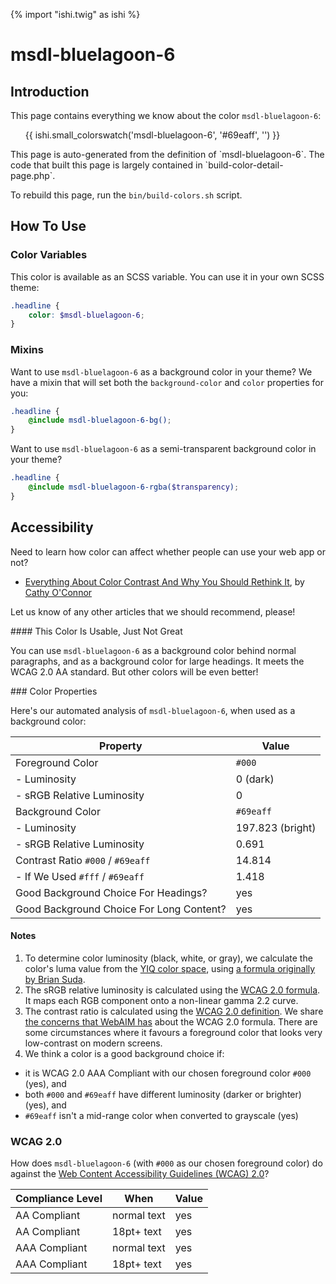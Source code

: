 {% import "ishi.twig" as ishi %}
# msdl-bluelagoon-6

## Introduction

This page contains everything we know about the color `msdl-bluelagoon-6`:

<div class="grid">
    <div class="cell">
        <div class="swatch">
            <ul>
                {{ ishi.small_colorswatch('msdl-bluelagoon-6', '#69eaff', '') }}
            </ul>
        </div>
    </div>
</div>

<div class="callout callout--info" markdown="1">
This page is auto-generated from the definition of `msdl-bluelagoon-6`. The code that built this page is largely contained in `build-color-detail-page.php`.

To rebuild this page, run the `bin/build-colors.sh` script.
</div>

## How To Use

### Color Variables

This color is available as an SCSS variable. You can use it in your own SCSS theme:

```scss
.headline {
    color: $msdl-bluelagoon-6;
}
```

### Mixins

Want to use `msdl-bluelagoon-6` as a background color in your theme? We have a mixin that will set both the `background-color` and `color` properties for you:

```scss
.headline {
    @include msdl-bluelagoon-6-bg();
}
```

Want to use `msdl-bluelagoon-6` as a semi-transparent background color in your theme?

```scss
.headline {
    @include msdl-bluelagoon-6-rgba($transparency);
}
```

## Accessibility

Need to learn how color can affect whether people can use your web app or not?

* [Everything About Color Contrast And Why You Should Rethink It](https://www.smashingmagazine.com/2014/10/color-contrast-tips-and-tools-for-accessibility/), by [Cathy O'Connor](http://www.twitter.com/cagocon)

Let us know of any other articles that we should recommend, please!
<div class="callout callout--warning" markdown="1">
#### This Color Is Usable, Just Not Great

You can use `msdl-bluelagoon-6` as a background color behind normal paragraphs, and as a background color for large headings. It meets the WCAG 2.0 AA standard. But other colors will be even better!
</div>
### Color Properties

Here's our automated analysis of `msdl-bluelagoon-6`, when used as a background color:

Property | Value
---------|------
Foreground Color | `#000`
- Luminosity | 0 (dark)
- sRGB Relative Luminosity | 0
Background Color | `#69eaff`
- Luminosity | 197.823 (bright)
- sRGB Relative Luminosity | 0.691
Contrast Ratio `#000` / `#69eaff` | 14.814
- If We Used `#fff` / `#69eaff` | 1.418
Good Background Choice For Headings? | yes
Good Background Choice For Long Content? | yes

#### Notes

1. To determine color luminosity (black, white, or gray), we calculate the color's luma value from the [YIQ color space](https://en.wikipedia.org/wiki/YIQ), using [a formula originally by Brian Suda](https://24ways.org/2010/calculating-color-contrast/).
1. The sRGB relative luminosity is calculated using the [WCAG 2.0 formula](https://www.w3.org/TR/WCAG20/#relativeluminancedef). It maps each RGB component onto a non-linear gamma 2.2 curve.
1. The contrast ratio is calculated using the [WCAG 2.0 definition](https://www.w3.org/TR/2008/REC-WCAG20-20081211/#contrast-ratiodef). We share [the concerns that WebAIM has](http://webaim.org/blog/wcag-2-1-feedback/) about the WCAG 2.0 formula. There are some circumstances where it favours a foreground color that looks very low-contrast on modern screens.
1. We think a color is a good background choice if:
  - it is WCAG 2.0 AAA Compliant with our chosen foreground color `#000` (yes), and
  - both `#000` and `#69eaff` have different luminosity (darker or brighter) (yes), and
  - `#69eaff` isn't a mid-range color when converted to grayscale (yes)

### WCAG 2.0

How does `msdl-bluelagoon-6` (with `#000` as our chosen foreground color) do against the [Web Content Accessibility Guidelines (WCAG) 2.0](https://www.w3.org/TR/WCAG20/)?

Compliance Level | When | Value
-----------------|------|------
AA Compliant | normal text | yes
AA Compliant | 18pt+ text | yes
AAA Compliant | normal text | yes
AAA Compliant | 18pt+ text | yes